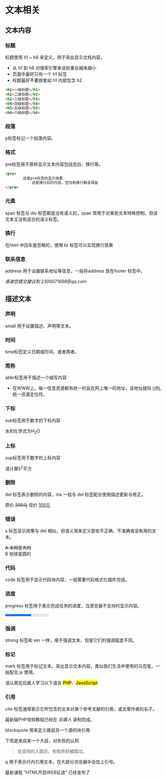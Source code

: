 # 文本相关

## 文本内容

### 标题

标题使用 h1 ~ h6 来定义，用于突出显示文档内容。

- 从 h1 到 h6 对搜索引擎来说权重会越来越小
- 页面中最好只有一个 h1 标签
- 标题最好不要嵌套如 h1 内部包含 h2

```html
<h1>一级标题</h1>
<h2>二级标题</h2>
<h3>三级标题</h3>
<h4>四级标题</h4>
<h5>五级标题</h5>
<h6>六级标题</h6>
```

### 段落

p标签标记一个段落内容。

### 格式

pre标签用于原样显示文本内容包括空白、换行等。

```html
<pre>
        这是pre标签的显示效果
            这是换行后的内容，空白和换行都会保留
</pre>
```
### 元素

span 标签与 div 标签都是没有语义的，span 常用于对某些文本特殊控制，但该文本又没有适合的语义标签。

### 换行

在html 中回车是忽略的，使用 br 标签可以实现换行效果

### 联系信息

address
用于设置联系地址等信息，一般将address 放在footer 标签中。

<address>
	感谢您提交建议到 2300071698@qq.com
</address>

## 描述文本

### 声明

small 用于设置描述、声明等文本。

### 时间

time标签定义日期或时间，或者两者。

### 简称

abbr标签用于描述一个缩写内容

- 在WWW上，每一信息资源都有统一的且在网上唯一的地址，该地址就叫 <abbr title="Uniform Resource Locator">URL</abbr> 统一资源定位符。

### 下标

sub标签用于数字的下标内容

水的化学式为H<sub>2</sub>O


### 上标

sup标签用于数字的上标内容

请计算5<sup>2</sup>平方

### 删除

del 标签表示删除的内容，ins 一般与 del 标签配合使用描述更新与修正。

原价 <del>200元</del> 现价 <ins>100元</ins>

### 错误

s 标签显示效果与 del 相似，但语义用来定义那些不正确、不准确或没有用的文本。

<s>A 太阳是方的</s> <br>
B 地球是圆的

### 代码

code 标签用于显示代码块内容，一般需要代码格式化插件完成。

### 进度

progress 标签用于表示完成任务的进度，当游览器不支持时显示内容。

<progress value="60" max="100">完成60%</progress>


### 强调

strong 标签和 em 一样，用于强调文本，但是它们的强调程度不同。

### 标记

mark 标签用于标记文本，突出显示文本内容，类似我们生活中使用的马克笔，一般配合 js 使用。

请认真在后盾人学习以下语言 <mark>PHP</mark>、<mark>JavaScript</mark>

### 引用

cite 标签通常表示它所包含的文本对某个参考文献的引用，或文章作者的名子。

最新版PHP视频教程已经在 <cite>后盾人</cite> 录制完成。

blockquote 用来定义摘自另一个源的块引用

下而是来自某一个大叔，对失败的认知
<blockquote cite="https://www.houdunren.com">
	在坚持的人面前，失败终将被踏过。
</blockquote>

q 用于表示行内引用文本，在大部分浏览器中会加上引号。

最新课程 <q>HTML开启WEB征途</q> 已经发布了


